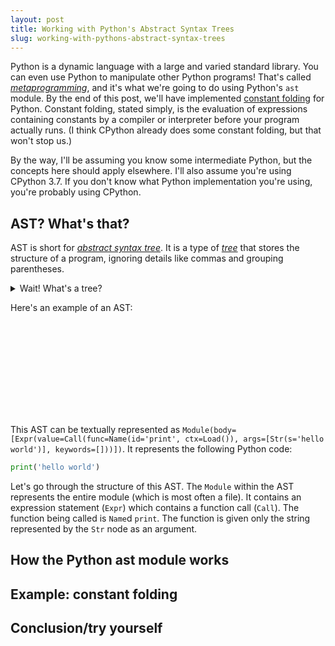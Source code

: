 ```yaml
---
layout: post
title: Working with Python's Abstract Syntax Trees
slug: working-with-pythons-abstract-syntax-trees
---
```


Python is a dynamic language with a large and varied standard library. You can
even use Python to manipulate other Python programs! That's called
[*metaprogramming*](https://en.wikipedia.org/wiki/Metaprogramming), and it's
what we're going to do using Python's `ast` module. By the end of this post,
we'll have implemented [constant
folding](https://en.wikipedia.org/wiki/Constant_folding) for Python. Constant
folding, stated simply, is the evaluation of expressions containing constants by
a compiler or interpreter before your program actually runs. (I think CPython
already does some constant folding, but that won't stop us.)

By the way, I'll be assuming you know some intermediate Python, but the concepts
here should apply elsewhere. I'll also assume you're using CPython 3.7. If you
don't know what Python implementation you're using, you're probably using
CPython.

## AST? What's that?

AST is short for [*abstract syntax
tree*](https://en.wikipedia.org/wiki/Abstract_syntax_tree). It is a type of
[*tree*](https://en.wikipedia.org/wiki/Tree_%28data_structure%29) that stores
the structure of a program, ignoring details like commas and grouping
parentheses.

<details>
  <summary>Wait! What's a tree?</summary>

  A tree is a recursive data structure that is used to express hierarchical or
  nested information. For example, you could use a tree to represent your family
  tree, a decision tree, regions in your country at various levels from city to
  country, or an organizational chart. A tree is composed of nodes, which are
  cells that can hold data. The nodes are connected by edges which indicate
  parent-child relationships. Here are some resources about trees:

  <ul>
    <li>
      <a href="https://en.wikipedia.org/wiki/Tree_%28data_structure%29">
        Wikipedia article on trees
      </a>
    </li>
    <li>
      <a href="https://medium.com/basecs/how-to-not-be-stumped-by-trees-5f36208f68a7">
        How To Not Be Stumped By Trees
      </a>
    </li>
    <li>
      <a href="https://www.codenewbie.org/basecs/13">
        Podcast version of "How To Not Be Stumped By Trees"
      </a>
    </li>
  </ul>
</details>

Here's an example of an AST:

<svg
  id='hello-world-ast'
  data-ast='{"body": [{"value": {"func": {"id": "print", "ctx": {"__type__": "Load"}, "__type__": "Name"}, "args": [{"s": "hello world", "__type__": "Str"}], "keywords": [], "__type__": "Call"}, "__type__": "Expr"}], "__type__": "Module"}'>
</svg>

This AST can be textually represented as
`Module(body=[Expr(value=Call(func=Name(id='print', ctx=Load()),
args=[Str(s='hello world')], keywords=[]))])`. It represents the following
Python code:

```python
print('hello world')
```

Let's go through the structure of this AST. The `Module` within the AST
represents the entire module (which is most often a file). It contains an
expression statement (`Expr`) which contains a function call (`Call`). The
function being called is `Name`d `print`. The function is given only the string
represented by the `Str` node as an argument.


## How the Python ast module works

## Example: constant folding

## Conclusion/try yourself


<!-- Scripts for displaying ASTs -->
<script>
  let root = null;
  function drawTree(astJSON, plot) {
    const ast = JSON.parse(astJSON);
    const g = plot.append("g");
    if (!root) {
      root = d3.hierarchy(ast, d => {
        const children = [];
        for (let field in d) {
          if (d[field].__type__ || d[field] instanceof Array)
            children.push(d[field]);
        }
        return children;
      });
    }
    const svgElement = document.querySelector('#hello-world-ast');
    const nodeSize = +getComputedStyle(svgElement)
      .getPropertyValue("--ast-node-size").replace("px", "");
    const treeLayout = d3.tree().size([svgElement.clientWidth - nodeSize, svgElement.clientHeight - nodeSize]);
    const tree = treeLayout(root);
    const link = g.selectAll("line").data(root.links()).enter().append("line").attr("x1", d => d.source.x + nodeSize/2).attr("y1", d => d.source.y + nodeSize/2).attr("x2", d => d.target.x + nodeSize/2).attr("y2", d => d.target.y + nodeSize/2);
    const node = g.selectAll("rect").data(root.descendants()).enter().append("rect").attr("x", d => d.x).attr("y", d => d.y);
    const text = g.selectAll("text").data(root.descendants()).enter()
      .append("text").text(d => d.data.__type__)
      .attr("x", d => d.x + nodeSize/2).attr("y", d => d.y + nodeSize/2)
      .each(function() {
        if (this.getComputedTextLength() > nodeSize) {
          d3.select(this).attr("textLength", nodeSize);
        }
      });
    function redraw() {
      treeLayout.size([svgElement.clientWidth - nodeSize, svgElement.clientHeight - nodeSize]);
      const tree = treeLayout(root);
      const link = g.selectAll("line").data(root.links()).attr("x1", d => d.source.x + nodeSize/2).attr("y1", d => d.source.y + nodeSize/2).attr("x2", d => d.target.x + nodeSize/2).attr("y2", d => d.target.y + nodeSize/2);
      const node = g.selectAll("rect").data(root.descendants()).attr("x", d => d.x).attr("y", d => d.y);
      const text = g.selectAll("text").data(root.descendants())
        .attr("x", d => d.x + nodeSize/2).attr("y", d => d.y + nodeSize/2);
    }
    window.addEventListener("resize", redraw);
  }
  const svg = d3.select("#hello-world-ast");
  const plot = svg.append("g");
  drawTree(svg.attr("data-ast"), plot);
  // window.addEventListener("resize", () => drawTree(svg.attr("data-ast"), plot));
</script>
